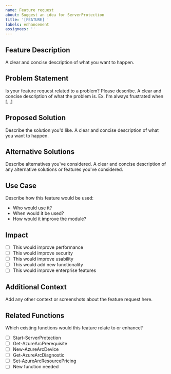 ```yaml
---
name: Feature request
about: Suggest an idea for ServerProtection
title: '[FEATURE] '
labels: enhancement
assignees: ''
---
```


## Feature Description
A clear and concise description of what you want to happen.

## Problem Statement
Is your feature request related to a problem? Please describe.
A clear and concise description of what the problem is. Ex. I'm always frustrated when [...]

## Proposed Solution
Describe the solution you'd like.
A clear and concise description of what you want to happen.

## Alternative Solutions
Describe alternatives you've considered.
A clear and concise description of any alternative solutions or features you've considered.

## Use Case
Describe how this feature would be used:
- Who would use it?
- When would it be used?
- How would it improve the module?

## Impact
- [ ] This would improve performance
- [ ] This would improve security
- [ ] This would improve usability
- [ ] This would add new functionality
- [ ] This would improve enterprise features

## Additional Context
Add any other context or screenshots about the feature request here.

## Related Functions
Which existing functions would this feature relate to or enhance?
- [ ] Start-ServerProtection
- [ ] Get-AzureArcPrerequisite
- [ ] New-AzureArcDevice
- [ ] Get-AzureArcDiagnostic
- [ ] Set-AzureArcResourcePricing
- [ ] New function needed
